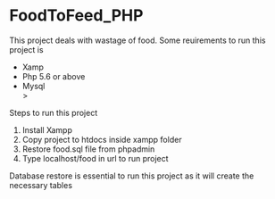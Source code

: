 # FoodToFeed_PHP
This project deals with wastage of food.
Some reuirements to run this project is

<ul>
<li>Xamp</li>
<li>Php 5.6 or above</li>
<li>Mysql</li>>
</ul>
<p>Steps to run this project</p>
<ol>
<li>Install Xampp</li>
<li>Copy project to htdocs inside xampp folder</li>
<li>Restore food.sql file from phpadmin</li>
<li>Type localhost/food in url to run project</li>

</ol>
<p>Database restore is essential to run this project as it will create the necessary tables</p>
